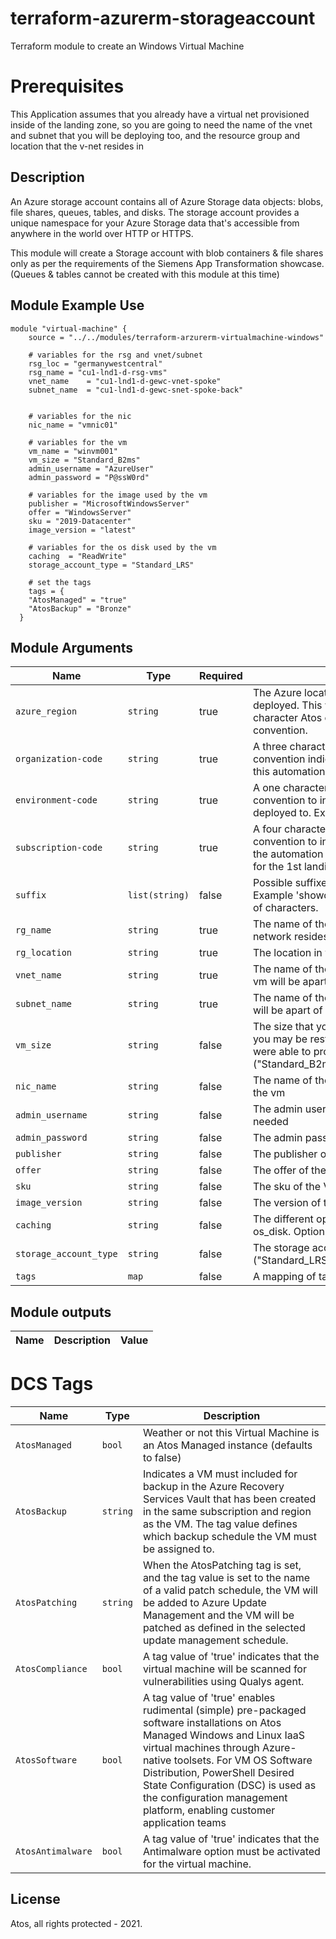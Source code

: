 # terraform-azurerm-storageaccount
Terraform module to create an Windows Virtual Machine

# Prerequisites
This Application assumes that you already have a virtual net provisioned inside of the landing zone, so you are going to need the name of the vnet and subnet that you will be deploying too, and the resource group and location that the v-net resides in

## Description
An Azure storage account contains all of Azure Storage data objects: blobs, file shares, queues, tables, and disks. The storage account provides a unique namespace for your Azure Storage data that's accessible from anywhere in the world over HTTP or HTTPS. 

This module will create a Storage account with blob containers & file shares only as per the requirements of the Siemens App Transformation showcase. (Queues & tables cannot be created with this module at this time)

## Module Example Use
```hcl
module "virtual-machine" {
    source = "../../modules/terraform-arzurerm-virtualmachine-windows"

    # variables for the rsg and vnet/subnet
    rsg_loc = "germanywestcentral"
    rsg_name = "cu1-lnd1-d-rsg-vms"
    vnet_name    = "cu1-lnd1-d-gewc-vnet-spoke"
    subnet_name  = "cu1-lnd1-d-gewc-snet-spoke-back"


    # variables for the nic
    nic_name = "vmnic01"

    # variables for the vm
    vm_name = "winvm001"
    vm_size = "Standard_B2ms"
    admin_username = "AzureUser"
    admin_password = "P@ssW0rd"

    # variables for the image used by the vm
    publisher = "MicrosoftWindowsServer"
    offer = "WindowsServer"
    sku = "2019-Datacenter"
    image_version = "latest"

    # variables for the os disk used by the vm
    caching  = "ReadWrite"
    storage_account_type = "Standard_LRS"

    # set the tags
    tags = {
    "AtosManaged" = "true"
    "AtosBackup" = "Bronze"
  }

```

## Module Arguments

| Name | Type | Required | Description | Example | Default Value 
| --- | --- | --- | --- | --- | --- 
| `azure_region` | `string` | true | The Azure location/region to which the resources are being deployed. This will be used to get the corresponding four character Atos code according to Atos DCS naming convention. | "westeurope" | NA
| `organization-code` | `string` | true | A three character Atos code according to Atos DCS naming convention indicating which organization we are deploying this automation for. When for Atos use: ats | "ats" | NA
| `environment-code` | `string` | true | A one character Atos code according to Atos DCS naming convention to indicate which environment type will be deployed to. Example 'd' for Development, 't' for Test etc. | "d" |NA
| `subscription-code` | `string` | true | A four character Atos code according to Atos DCS naming convention to indicate which subscription we are deploying the automation to. Example 'mgmt' for management, 'lnd1' for the 1st landingzone. | "ind1" | NA
| `suffix` | `list(string)` | false | Possible suffixes to add to the name being generated. Example 'showcase', 'afqp', 'backend'. No limits on number of characters. | ["show","test"]
| `rg_name` | `string` | true | The name of the resource group in which your virtual network resides. | "my_resource_group" | NA
| `rg_location` | `string` | true | The location in which your resource group resides| "West Europe"| NA
| `vnet_name` | `string` | true | The name of the <b>already provisioned</b> virtual net that the vm will be apart of | "cu7-lnd1-d-euwe-vnet-spoke" | NA
| `subnet_name` | `string` | true | The name of the <b>already provisioned</b> subnet that the vm will be apart of | "cu7-lnd1-d-euwe-snet-spoke-back" | NA
| `vm_size` | `string` | false | The size that you wish to provisione the vm. Sometimes you may be restricted by the choices so the only ones we were able to provision were ("Standard_B2ms","Standard_DS1_v2","Standard_F2s_v2") | "Standard_B2ms" | "Standard_DS1_v2"
| `nic_name` | `string` | false | The name of the network interface that will be attached to the vm | "my_nic_name" | "default-nic"
| `admin_username` | `string` | false | The admin username that will be used to login to the vm if needed | "admin" | "adminuser"
| `admin_password` | `string` | false | The admin password that would be used to login to the vm | "passwordhello" | "password123!"
| `publisher` | `string` | false | The publisher of the VM image | "MicrosoftWindowsServer" | "MicrosoftWindowsServer"
| `offer` | `string` | false | The offer of the VM image | "my-offer" | "WindowsServer"
| `sku` | `string` | false | The sku of the VM image | "my-sku" | "2016-Datacenter"
| `image_version` | `string` | false | The version  of the VM image | "latest" | "latest"
| `caching` | `string` | false | The different option of caching that are allowed for the os_disk. Options are ("None", "ReadOnly", "ReadWrite") | "ReadWrite" | "ReadWrite"
| `storage_account_type` | `string` | false | The storage account type of the os_disk. Options are ("Standard_LRS", "StandardSSD_LRS", "Premium_LRS") | "Standard_LRS" | "Standard_LRS"
| `tags` | `map` | false | A mapping of tags to assign to the resource. | {"key": "value"} | {"key": "value"}

## Module outputs

| Name | Description | Value
| --- | --- | --- |

# DCS Tags
| Name | Type | Description 
| --- | --- | --- 
| `AtosManaged` | `bool` | Weather or not this Virtual Machine is an Atos Managed instance (defaults to false)
| `AtosBackup` | `string` | Indicates a VM must included for backup in the Azure Recovery Services Vault that has been created in the same subscription and region as the VM. The tag value defines which backup schedule the VM must be assigned to.
| `AtosPatching` | `string` | When the AtosPatching tag is set, and the tag value is set to the name of a valid patch schedule, the VM will be added to Azure Update Management and the VM will be patched as defined in the selected update management schedule. 
| `AtosCompliance` | `bool` | A tag value of 'true' indicates that the virtual machine will be scanned for vulnerabilities using Qualys agent.
| `AtosSoftware` | `bool` | A tag value of 'true' enables rudimental (simple) pre-packaged software installations on Atos Managed Windows and Linux IaaS virtual machines through Azure-native toolsets. For VM OS Software Distribution, PowerShell Desired State Configuration (DSC) is used as the configuration management platform, enabling customer application teams 
| `AtosAntimalware` | `bool` | A tag value of 'true' indicates that the Antimalware option must be activated for the virtual machine.

## License
Atos, all rights protected - 2021.